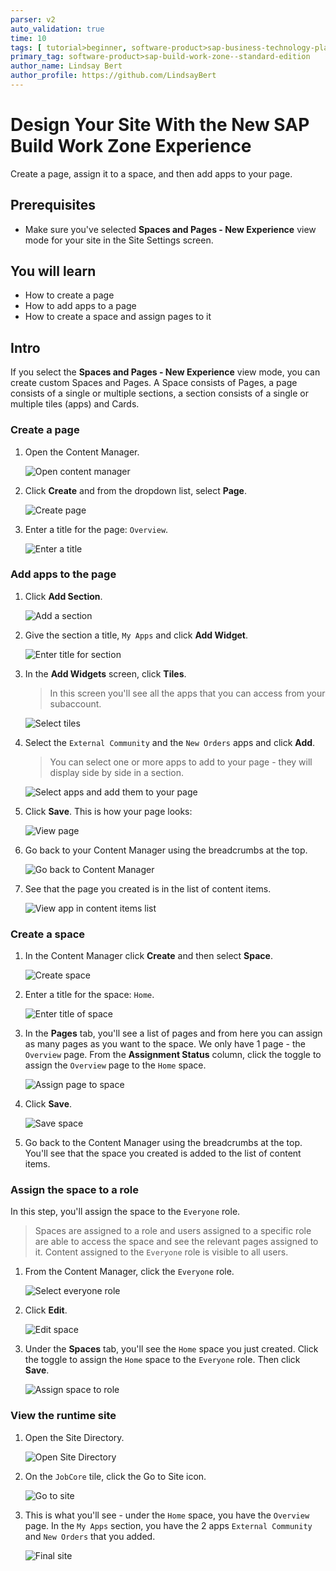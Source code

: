 ```yaml
---
parser: v2
auto_validation: true
time: 10
tags: [ tutorial>beginner, software-product>sap-business-technology-platform, software-product>sap-fiori, software-product>sap-build-work-zone--standard-edition]
primary_tag: software-product>sap-build-work-zone--standard-edition
author_name: Lindsay Bert
author_profile: https://github.com/LindsayBert
---
```



# Design Your Site With the New SAP Build Work Zone Experience
<!-- description --> Create a page, assign it to a space, and then add apps to your page.

## Prerequisites
- Make sure you've selected **Spaces and Pages - New Experience** view mode for your site in the Site Settings screen. 

## You will learn
  - How to create a page
  - How to add apps to a page 
  - How to create a space and assign pages to it                    

## Intro  
If you select the **Spaces and Pages - New Experience** view mode, you can create custom Spaces and Pages. A Space consists of Pages, a page consists of a single or multiple sections, a section consists of a single or multiple tiles (apps) and Cards.


### Create a page

1. Open the Content Manager. 

    ![Open content manager](1-open-content-manager.png )

2. Click **Create** and from the dropdown list, select **Page**.

    ![Create page](2-create-page.png)

3. Enter a title for the page: `Overview`.

    ![Enter a title](3-enter-title.png)



### Add apps to the page    

1. Click **Add Section**.

    ![Add a section](4-add-section.png)

2. Give the section a title, `My Apps` and click **Add Widget**.

    ![Enter title for section](5-section-title.png)

3. In the **Add Widgets** screen, click **Tiles**.

    > In this screen you'll see all the apps that you can access from your subaccount. 

    ![Select tiles](6-select-tiles.png)

4. Select the `External Community` and the `New Orders` apps and click **Add**.

    > You can select one or more apps to add to your page - they will display side by side in a section.

    ![Select apps and add them to your page](7-select-apps.png)

5. Click **Save**. This is how your page looks:

    ![View page](8-view-page.png)

6. Go back to your Content Manager using the breadcrumbs at the top.

    ![Go back to Content Manager](9-go-back-to-content-manager.png)

7. See that the page you created is in the list of content items.

    ![View app in content items list](10-page-in-list.png)


### Create a space

1. In the Content Manager click **Create** and then select **Space**.

    ![Create space](11-create-space.png)

2. Enter a title for the space: `Home`.

    ![Enter title of space](12-space-title.png)

3.  In the **Pages** tab, you'll see a list of pages and from here you can assign as many pages as you want to the space. We only have 1 page - the `Overview` page. From the **Assignment Status** column, click the toggle to assign the `Overview` page to the `Home` space.

    ![Assign page to space](13-assign-page-to-space.png)

4. Click **Save**. 

    ![Save space](14-save-space.png)

5. Go back to the Content Manager using the breadcrumbs at the top. You'll see that the space you created is added to the list of content items.


### Assign the space to a role

In this step, you'll assign the space to the `Everyone` role. 

>Spaces are assigned to a role and users assigned to a specific role are able to access the space and see the relevant pages assigned to it.  Content assigned to the `Everyone` role is visible to all users.

1. From the Content Manager, click the `Everyone` role.

    ![Select everyone role](15-select-everyone-role.png)

2. Click **Edit**.

    ![Edit space](16-edit-space.png)

3. Under the **Spaces** tab, you'll see the `Home` space you just created. Click the toggle to assign the `Home` space to the `Everyone` role. Then click **Save**.

    ![Assign space to role](17-assign-space-to-role.png)

### View the runtime site

1. Open the Site Directory.

    ![Open Site Directory](18-open-site-directory.png)

2. On the `JobCore` tile, click the Go to Site icon.

    ![Go to site](19-go-to-site.png)

3. This is what you'll see - under the `Home` space, you have the `Overview` page. In the `My Apps` section, you have the 2 apps `External Community` and  `New Orders` that you added.

    ![Final site](20-final-site.png)
